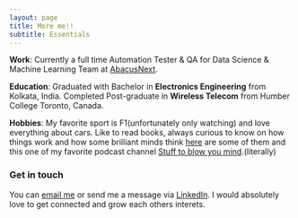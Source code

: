 ```yaml
---
layout: page
title: More me!!
subtitle: Essentials
---
```


**Work**: Currently a full time Automation Tester & QA for Data Science & Machine Learning Team at [AbacusNext](https://www.abacusnext.com).

**Education**: Graduated with Bachelor in **Electronics Engineering** from Kolkata, India. Completed Post-graduate in **Wireless Telecom** from Humber College Toronto, Canada.

**Hobbies**: My favorite sport is F1(unfortunately only watching) and love everything about cars. Like to read books, always curious to know on how things work and how some brilliant minds think [here](https://www.goodreads.com/review/list/57344807-asish-r?shelf=read) are some of them and this one of my favorite podcast channel [Stuff to blow you mind](https://www.stufftoblowyourmind.com/podcasts).(literally)


### Get in touch
You can [email me](as.racha@outlook.com)</a> or send me a message via [LinkedIn](https://www.linkedin.com/in/asishr/). I would absolutely love to get connected and grow each others interets.
